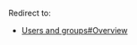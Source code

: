 Redirect to:

*   [Users and groups#Overview](/index.php/Users_and_groups#Overview "Users and groups")